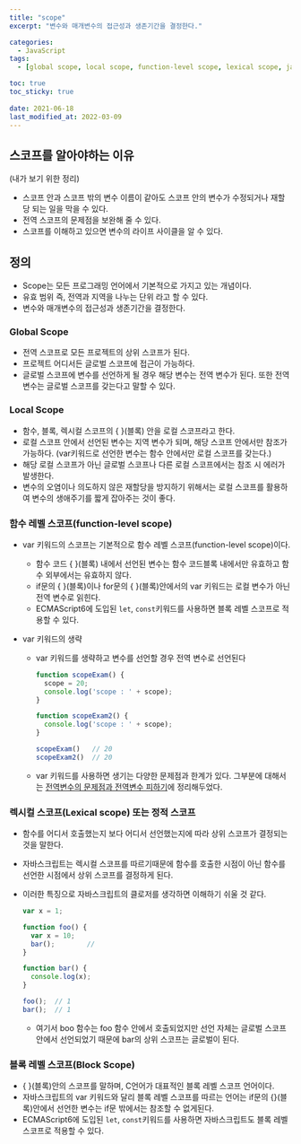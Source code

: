 ```yaml
---
title: "scope"
excerpt: "변수와 매개변수의 접근성과 생존기간을 결정한다."

categories:
  - JavaScript
tags:
  - [global scope, local scope, function-level scope, lexical scope, javascript]

toc: true
toc_sticky: true
 
date: 2021-06-18
last_modified_at: 2022-03-09
---
```


## 스코프를 알아야하는 이유
(내가 보기 위한 정리)
- 스코프 안과 스코프 밖의 변수 이름이 같아도 스코프 안의 변수가 수정되거나 재할당 되는 일을 막을 수 있다.
- 전역 스코프의 문제점을 보완해 줄 수 있다.
- 스코프를 이해하고 있으면 변수의 라이프 사이클을 알 수 있다.

## 정의
- Scope는 모든 프로그래밍 언어에서 기본적으로 가지고 있는 개념이다.
- 유효 범위 즉, 전역과 지역을 나누는 단위 라고 할 수 있다.
- 변수와 매개변수의 접근성과 생존기간을 결정한다.

### Global Scope
- 전역 스코프로 모든 프로젝트의 상위 스코프가 된다.
- 프로젝트 어디서든 글로벌 스코프에 접근이 가능하다.
- 글로벌 스코프에 변수를 선언하게 될 경우 해당 변수는 전역 변수가 된다. 또한 전역 변수는 글로벌 스코프를 갖는다고 말할 수 있다.

### Local Scope
- 함수, 블록, 렉시컬 스코프의 { }(블록) 안을 로컬 스코프라고 한다.
- 로컬 스코프 안에서 선언된 변수는 지역 변수가 되며, 해당 스코프 안에서만 참조가 가능하다. (var키워드로 선언한 변수는 함수 안에서만 로컬 스코프를 갖는다.)
- 해당 로컬 스코프가 아닌 글로벌 스코프나 다른 로컬 스코프에서는 참조 시 에러가 발생한다.
- 변수의 오염이나 의도하지 않은 재할당을 방지하기 위해서는 로컬 스코프를 활용하여 변수의 생애주기를 짧게 잡아주는 것이 좋다.

### 함수 레벨 스코프(function-level scope)
- var 키워드의 스코프는 기본적으로 함수 레벨 스코프(function-level scope)이다.
  - 함수 코드 { }(블록) 내에서 선언된 변수는 함수 코드블록 내에서만 유효하고 함수 외부에서는 유효하지 않다.
  - if문의 { }(블록)이나 for문의 { }(블록)안에서의 var 키워드는 로컬 변수가 아닌 전역 변수로 읽힌다.
  - ECMAScript6에 도입된 `let`, `const`키워드를 사용하면 블록 레벨 스코프로 적용할 수 있다.

- var 키워드의 생략
  - var 키워드를 생략하고 변수를 선언할 경우 전역 변수로 선언된다
    ```jsx
    function scopeExam() {
      scope = 20;
      console.log('scope : ' + scope);
    }
    
    function scopeExam2() {
      console.log('scope : ' + scope);
    }
    
    scopeExam()   // 20
    scopeExam2()  // 20
    ```
  - var 키워드를 사용하면 생기는 다양한 문제점과 한계가 있다.
    그부분에 대해서는 [전역변수의 문제점과 전역변수 피하기](https://sunmerrr.github.io/glovalvariable/globalVariable/)에 정리해두었다.


### 렉시컬 스코프(Lexical scope) 또는 정적 스코프
 
- 함수를 어디서 호출했는지 보다 어디서 선언했는지에 따라 상위 스코프가 결정되는 것을 말한다.
- 자바스크립트는 렉시컬 스코프를 따르기때문에 함수를 호출한 시점이 아닌 함수를 선언한 시점에서 상위 스코프를 결정하게 된다.
- 이러한 특징으로 자바스크립트의 클로저를 생각하면 이해하기 쉬울 것 같다.
    
  ```jsx
  var x = 1;
  
  function foo() {
    var x = 10;
    bar();        // 
  }
  
  function bar() {
    console.log(x);
  }
  
  foo();  // 1
  bar();  // 1
  ```
  - 여기서 boo 함수는 foo 함수 안에서 호출되었지만 선언 자체는 글로벌 스코프 안에서 선언되었기 때문에 bar의 상위 스코프는 글로벌이 된다.


### 블록 레벨 스코프(Block Scope)

  - { }(블록)안의 스코프를 말하며, C언어가 대표적인 블록 레벨 스코프 언어이다.
  - 자바스크립트의 var 키워드와 달리 블록 레벨 스코프를 따르는 언어는 if문의 {}(블록)안에서 선언한 변수는 if문 밖에서는 참조할 수 없게된다.
  - ECMAScript6에 도입된 `let`, `const`키워드를 사용하면 자바스크립트도 블록 레벨 스코프로 적용할 수 있다.


